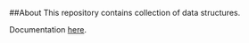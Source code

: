##About
This repository contains collection of data structures.

Documentation
<a href="https://dnonov.github.io/data-structures-lib/" target="_blank">here</a>.